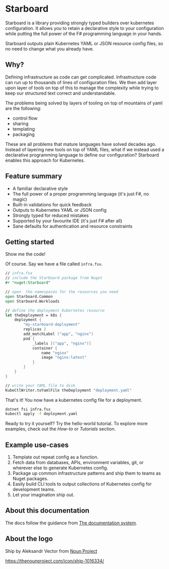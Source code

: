# Starboard

Starboard is a library providing strongly typed builders over kubernetes configuration. It allows you to retain a declarative style to your configuration while putting the full power of the F# programming language in your hands.

Starboard outputs plain Kubernetes YAML or JSON resource config files, so no need to change what you already have.

## Why?

Defining infrastructure as code can get complicated. Infrastructure code can run up to thousands of lines of configuration files. We then add layer upon layer of tools on top of this to manage the complexity while trying to keep our structured text correct and understandable.

The problems being solved by layers of tooling on top of mountains of yaml are the following:

- control flow
- sharing
- templating
- packaging

These are all problems that mature languages have solved decades ago. Instead of layering new tools on top of YAML files, what if we instead used a declarative programming language to define our configuration? Starboard enables this approach for Kubernetes.

## Feature summary

- A familiar declarative style
- The full power of a proper programming language (it's just F#, no magic)
- Built-in validations for quick feedback
- Outputs to Kubernetes YAML or JSON config
- Strongly typed for reduced mistakes
- Supported by your favourite IDE (it's just F# after all)
- Sane defaults for authentication and resource constraints

## Getting started

Show me the code! 

Of course. Say we have a file called `infra.fsx`.

```fsharp
// infra.fsx
// include the Starboard package from Nuget
#r "nuget:Starboard"

// open  the namespaces for the resources you need
open Starboard.Common
open Starboard.Workloads

// define the deployment Kubernetes resource
let theDeployment = k8s {
    deployment {
        "my-starboard-deployment"
        replicas 2
        add_matchLabel ("app", "nginx")
        pod {
            _labels [("app", "nginx")]
            container {
                name "nginx"
                image "nginx:latest"
            }
        }
    }
}

// write your YAML file to disk
KubeCtlWriter.toYamlFile theDeployment "deployment.yaml"
```

That's it! You now have a kubernetes config file for a deployment.

```bash
dotnet fsi infra.fsx
kubectl apply -f deployment.yaml
```

Ready to try it yourself? Try the hello-world tutorial. To explore more examples, check out the *How-to* or *Tutorials* section.

## Example use-cases

1. Template out repeat config as a function.
2. Fetch data from databases, APIs, environment variables, git, or wherever else to generate Kubernetes config.
3. Package up common infrastructure patterns and ship them to teams as Nuget packages.
4. Easily build CLI tools to output collections of Kubernetes config for development teams.
5. Let your imagination ship out.

## About this documentation

The docs follow the guidance from [The documentation system](https://documentation.divio.com/).

## About the logo

Ship by Aleksandr Vector from <a href="https://thenounproject.com/browse/icons/term/ship/" target="_blank" title="Ship Icons">Noun Project</a>

https://thenounproject.com/icon/ship-1016334/